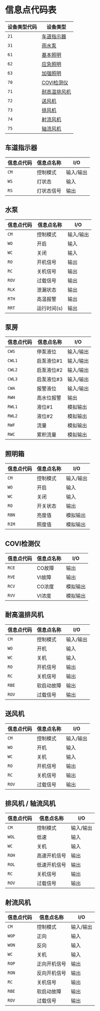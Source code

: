 # 信息点代码表

设备类型代码 | 设备类型
-- | --
`21` | [车道指示器](#车道指示器)
`31` | [雨水泵](#雨水泵)
`61` | [基本照明](#照明箱)
`62` | [应急照明](#照明箱)
`63` | [加强照明](#照明箱)
`70` | [COVI检测仪](#COVI检测仪)
`71` | [耐高温排风机](#耐高温排风机)
`72` | [送风机](#送风机)
`73` | [排风机](#排风机--轴流风机)
`74` | [射流风机](#射流风机)
`75` | [轴流风机](#排风机--轴流风机)


## 车道指示器
信息点代码 | 信息点名称 | I/O
-- | -- | --
`CM` | 控制模式 | 输入/输出
`WS` | 灯状态 | 输入
`RS` | 灯状态信号 | 输出

## 水泵
信息点代码 | 信息点名称 | I/O
-- | -- | --
`CM` | 控制模式 | 输入/输出
`WO` | 开启 | 输入
`WC` | 关闭 | 输入
`RO` | 开机信号 | 输出
`RC` | 关机信号 | 输出
`ROV` | 过载信号 | 输出
`RLK` | 泄漏状态 | 输出
`RTH` | 高温报警 | 输出
`RRT` | 运行时间(s) | 输出

## 泵房
信息点代码 | 信息点名称 | I/O
-- | -- | --
`CWS` | 停泵液位 | 输入/输出
`CWL1` | 启泵液位#1 | 输入/输出
`CWL2` | 启泵液位#2 | 输入/输出
`CWL3` | 启泵液位#3 | 输入/输出
`CWA` | 报警液位 | 输入/输出
`RWH` | 高水位报警 | 输出
`RWL1` | 液位#1 | 模拟输出
`RWL2` | 液位#2 | 模拟输出
`RWF` | 流量 | 模拟输出
`RWC` | 累积流量 | 模拟输出

## 照明箱
信息点代码 | 信息点名称 | I/O
-- | -- | --
`CM` | 控制模式 | 输入/输出
`WO` | 开启 | 输入
`WC` | 关闭 | 输入
`RO` | 开关状态 | 输出
`RBN` | 亮度值 | 模拟输出
`RIM` | 照度值 | 模拟输出

## COVI检测仪
信息点代码 | 信息点名称 | I/O
-- | -- | --
`RCE` | CO故障 | 输出
`RVE` | VI故障 | 输出
`RCV` | CO浓度 | 模拟输出
`RVV` | VI浓度 | 模拟输出

## 耐高温排风机
信息点代码 | 信息点名称 | I/O
-- | -- | --
`CM` | 控制模式 | 输入/输出
`WO` | 开机 | 输入
`WC` | 关机 | 输入
`RO` | 开机信号 | 输出
`RC` | 关机信号 | 输出
`RBE` | 软启动故障 | 输出
`ROV` | 过载信号 | 输出

## 送风机
信息点代码 | 信息点名称 | I/O
-- | -- | --
`CM` | 控制模式 | 输入/输出
`WO` | 开机 | 输入
`WC` | 关机 | 输入
`RO` | 开机信号 | 输出
`RC` | 关机信号 | 输出
`ROV` | 过载信号 | 输出

## 排风机 / 轴流风机
信息点代码 | 信息点名称 | I/O
-- | -- | --
`CM` | 控制模式 | 输入/输出
`WOL` | 低速 | 输入
`WC` | 关机 | 输入
`ROH` | 高速开机信号 | 输出
`ROL` | 低速开机信号 | 输出
`RC` | 关机信号 | 输出
`ROV` | 过载信号 | 输出

## 射流风机
信息点代码 | 信息点名称 | I/O
-- | -- | --
`CM` | 控制模式 | 输入/输出
`WOP` | 正向 | 输入
`WON` | 反向 | 输入
`WC` | 关机 | 输入
`ROP` | 正向开机信号 | 输出
`RON` | 反向开机信号 | 输出
`RC` | 关机信号 | 输出
`RBE` | 软启动故障 | 输出
`ROV` | 过载信号 | 输出
